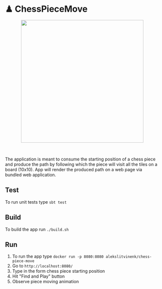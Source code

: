 # ♟ ChessPieceMove

<p align=center><img src="https://alekslitvinenk.github.io/piece-moves/greed.png" width="400"></p><br>

The application is meant to consume the starting position of a chess piece and produce the path by following which
the piece will visit all the tiles on a board (10x10). App will render the produced path on a web page
via bundled web application.

## Test
To run unit tests type `sbt test`

## Build
To build the app run `./build.sh`

## Run
1. To run the app type `docker run -p 8080:8080 alekslitvinenk/chess-piece-move`
2. Go to `http://localhost:8080/`
3. Type in the form chess piece starting position
4. Hit "Find and Play" button
5. Observe piece moving animation
